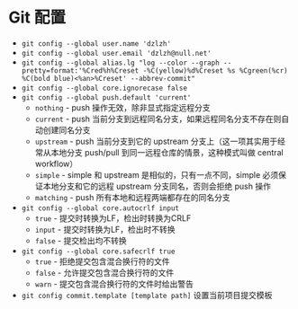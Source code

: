 # Git 配置

- `git config --global user.name 'dzlzh'`
- `git config --global user.email 'dzlzh@null.net'`
- `git config --global alias.lg "log --color --graph --pretty=format:'%Cred%h%Creset -%C(yellow)%d%Creset %s %Cgreen(%cr) %C(bold blue)<%an>%Creset' --abbrev-commit"`
- `git config --global core.ignorecase false`
- `git config --global push.default 'current'`
  - `nothing` - push 操作无效，除非显式指定远程分支
  - `current` - push 当前分支到远程同名分支，如果远程同名分支不存在则自动创建同名分支
  - `upstream` - push 当前分支到它的 upstream 分支上（这一项其实用于经常从本地分支 push/pull 到同一远程仓库的情景，这种模式叫做 central workflow）
  - `simple` - simple 和 upstream 是相似的，只有一点不同，simple 必须保证本地分支和它的远程 upstream 分支同名，否则会拒绝 push 操作
  - `matching` - push 所有本地和远程两端都存在的同名分支
- `git config --global core.autocrlf input`
  - `true` - 提交时转换为LF，检出时转换为CRLF
  - `input` - 提交时转换为LF，检出时不转换
  - `false` - 提交检出均不转换
- `git config --global core.safecrlf true`
  - `true` - 拒绝提交包含混合换行符的文件
  - `false` - 允许提交包含混合换行符的文件
  - `warn` - 提交包含混合换行符的文件时给出警告
- `git config commit.template [template path]` 设置当前项目提交模板

